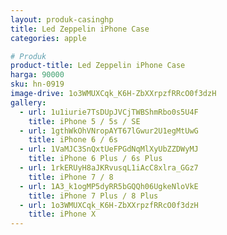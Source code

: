 ```yaml
---
layout: produk-casinghp
title: Led Zeppelin iPhone Case
categories: apple

# Produk
product-title: Led Zeppelin iPhone Case
harga: 90000
sku: hn-0919
image-drive: 1o3WMUXCqk_K6H-ZbXXrpzfRRcO0f3dzH
gallery:
  - url: 1u1iurie7TsDUpJVCjTWBShmRbo0s5U4F
    title: iPhone 5 / 5s / SE
  - url: 1gthWkOhVNropAYT67lGwur2U1egMtUwG
    title: iPhone 6 / 6s
  - url: 1VaMJC3SnQxtUeFPGdNqMlXyUbZZDWyMJ
    title: iPhone 6 Plus / 6s Plus
  - url: 1rkERUyH8aJKRvusqL1iAcC8xlra_GGz7
    title: iPhone 7 / 8
  - url: 1A3_k1ogMP5dyRR5bGQQh06UgkeNloVkE
    title: iPhone 7 Plus / 8 Plus
  - url: 1o3WMUXCqk_K6H-ZbXXrpzfRRcO0f3dzH
    title: iPhone X
---
```

